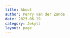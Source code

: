 ```yaml
---
title: About 
author: Perry van der Zande
date: 2023-06-19
category: Jekyll
layout: page
---
```


<!-- For our project we have modelled the card game quartets. This is a game played by children from a young age, as it is quite easy to explain and understand. Using this website, we will explain how the game is played, how it is relevant to the course LAMAS, how we have implemented the game and any simplifications to the original game.


This project was made by:  

Lotte Bouma  
Rachelle Bouwens  
Perry van der Zande   -->




<!-- # Ik wil deze pagina weghebbennnn

This project was made by:  

Lotte Bouma  
Rachelle Bouwens  
Perry van der Zande   -->